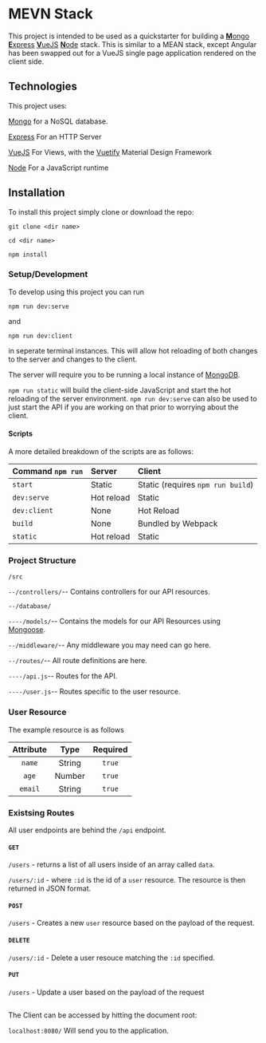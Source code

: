 # MEVN Stack

This project is intended to be used as a quickstarter for building a
[**M**ongo](https://www.mongodb.com/) [**E**xpress](https://expressjs.com/) [**V**ueJS](https://vuejs.org/) [**N**ode](https://nodejs.org/en/) stack. This is similar to a MEAN stack, except Angular has been swapped out for a VueJS single page application rendered on the client side.

## Technologies
This project uses:

[Mongo](https://www.mongodb.com/) for a NoSQL database.

[Express](https://expressjs.com/) For an HTTP Server

[VueJS](https://vuejs.org/) For Views, with the [Vuetify](https://vuetifyjs.com/) Material Design Framework

[Node](https://nodejs.org/en/) For a JavaScript runtime

## Installation

To install this project simply clone or download the repo:

`git clone <dir name>`

`cd <dir name>`

`npm install`

### Setup/Development

To develop using this project you can run 

`npm run dev:serve`

and

`npm run dev:client` 

in seperate terminal instances. This will allow hot reloading of both changes to the server and changes to the client.

The server will require you to be running a local instance of [MongoDB](https://www.mongodb.com/).

`npm run static` will build the client-side JavaScript and start the hot reloading of the server environment. `npm run dev:serve` can also be used to just start the API if you are working on that prior to worrying about the client.

#### Scripts

A more detailed breakdown of the scripts are as follows:

| Command `npm run`| Server | Client |
| :------------- |:------------- |:- 
| `start`| Static| Static (requires `npm run build`)
| `dev:serve`      	| Hot reload | Static
| `dev:client` 		| None | Hot Reload 
| `build` | None | Bundled by Webpack
| `static` | Hot reload | Static

### Project Structure

`/src`

`--/controllers/`-- Contains controllers for our API resources.

`--/database/`

`----/models/`-- Contains the models for our API Resources using [Mongoose](http://mongoosejs.com/).

`--/middleware/`-- Any middleware you may need can go here.

`--/routes/`-- All route definitions are here.

`----/api.js`-- Routes for the API.

`----/user.js`-- Routes specific to the user resource.

### User Resource
The example resource is as follows

| Attribute     | Type          | Required|
| :-------------: |:-------------:| :-----:  |
| `name`      	| String 		| `true`  |
| `age`      	| Number        | `true`  |
| `email` 		| String        | `true`  |


### Existsing Routes

All user endpoints are behind the `/api` endpoint.

#### `GET`
`/users` - returns a list of all users inside of an array called `data`.

`/users/:id` - where `:id` is the id of a `user` resource. The resource is then returned in JSON format.

#### `POST`
`/users` - Creates a new `user` resource based on the payload of the request.

#### `DELETE`
`/users/:id` - Delete a user resouce matching the `:id` specified.

#### `PUT`
`/users` - Update a user based on the payload of the request

##

The Client can be accessed by hitting the document root:

`localhost:8080/` Will send you to the application.